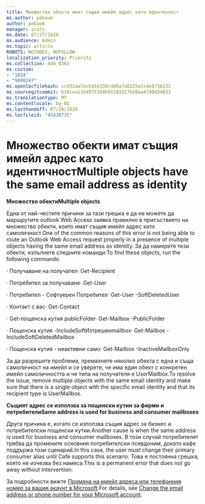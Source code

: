 ```yaml
---
title: Множество обекти имат същия имейл адрес като идентичност
ms.author: pebaum
author: pebaum
manager: scotv
ms.date: 07/27/2020
ms.audience: Admin
ms.topic: article
ROBOTS: NOINDEX, NOFOLLOW
localization_priority: Priority
ms.collection: Adm_O365
ms.custom:
- "1834"
- "9000247"
ms.openlocfilehash: cc932aa7ecbd1e338c409a7a6525e2c4e673b232
ms.sourcegitcommit: b10cea11b4975354b91193327b58aa4740d34833
ms.translationtype: MT
ms.contentlocale: bg-BG
ms.lasthandoff: 07/28/2020
ms.locfileid: "45438735"
---
```

# <a name="multiple-objects-have-the-same-email-address-as-identity"></a><span data-ttu-id="9463f-102">Множество обекти имат същия имейл адрес като идентичност</span><span class="sxs-lookup"><span data-stu-id="9463f-102">Multiple objects have the same email address as identity</span></span>

<span data-ttu-id="9463f-103">**Множество обекти**</span><span class="sxs-lookup"><span data-stu-id="9463f-103">**Multiple objects**</span></span>

<span data-ttu-id="9463f-104">Една от най-честите причини за тази грешка е да не можете да маршрутите outlook Web Access заявка правилно в присъствието на множество обекти, които имат същия имейл адрес като самоличност.</span><span class="sxs-lookup"><span data-stu-id="9463f-104">One of the common reasons of this error is not being able to route an Outlook Web Access request properly in a presence of multiple objects having the same email address as identity.</span></span> <span data-ttu-id="9463f-105">За да намерите тези обекти, изпълнете следните команди:</span><span class="sxs-lookup"><span data-stu-id="9463f-105">To find these objects, run the following commands:</span></span>

<span data-ttu-id="9463f-106">· Получаване на получател<email address></span><span class="sxs-lookup"><span data-stu-id="9463f-106">· Get-Recipient <email address></span></span>

<span data-ttu-id="9463f-107">· Потребител за получаване<email address></span><span class="sxs-lookup"><span data-stu-id="9463f-107">· Get-User <email address></span></span>

<span data-ttu-id="9463f-108">· Потребител <email address> - Софтуерен Потребител</span><span class="sxs-lookup"><span data-stu-id="9463f-108">· Get-User <email address> -SoftDeletedUser</span></span>

<span data-ttu-id="9463f-109">· Контакт с вас<email address></span><span class="sxs-lookup"><span data-stu-id="9463f-109">· Get-Contact <email address></span></span>

<span data-ttu-id="9463f-110">· Get-пощенска кутия <email address> publicFolder</span><span class="sxs-lookup"><span data-stu-id="9463f-110">· Get-Mailbox <email address> -PublicFolder</span></span>

<span data-ttu-id="9463f-111">· Пощенска кутия <email address> -IncludeSoftИзтрешенmailbox</span><span class="sxs-lookup"><span data-stu-id="9463f-111">· Get-Mailbox <email address> -IncludeSoftDeletedMailbox</span></span>

<span data-ttu-id="9463f-112">· Пощенска кутия <email address> - неактивни само</span><span class="sxs-lookup"><span data-stu-id="9463f-112">· Get-Mailbox <email address> -InactiveMailboxOnly</span></span>

<span data-ttu-id="9463f-113">За да разрешите проблема, премахнете няколко обекта с една и съща самоличност на имейл и се уверете, че има един обект с конкретен имейл самоличността и че типа на получателя е UserMailbox.</span><span class="sxs-lookup"><span data-stu-id="9463f-113">To resolve the issue, remove multiple objects with the same email identity and make sure that there is a single object with the specific email identity and that its recipient type is UserMailbox.</span></span>

<span data-ttu-id="9463f-114">**Същият адрес се използва за пощенски кутии за фирми и потребители**</span><span class="sxs-lookup"><span data-stu-id="9463f-114">**Same address is used for business and consumer mailboxes**</span></span>

<span data-ttu-id="9463f-115">Друга причина е, когато се използва същия адрес за бизнес и потребителски пощенски кутии.</span><span class="sxs-lookup"><span data-stu-id="9463f-115">Another cause is when the same address is used for business and consumer mailboxes.</span></span> <span data-ttu-id="9463f-116">В този случай потребителят трябва да промените основния потребителски псевдоним, докато кафе поддържа този сценарий.</span><span class="sxs-lookup"><span data-stu-id="9463f-116">In this case, the user must change their primary consumer alias until Cafe supports this scenario.</span></span> <span data-ttu-id="9463f-117">Това е постоянна грешка, която не изчезва без намеса.</span><span class="sxs-lookup"><span data-stu-id="9463f-117">This is a permanent error that does not go away without intervention.</span></span>

<span data-ttu-id="9463f-118">За подробности вижте [Промяна на имейл адреса или телефонния номер за вашия акаунт в Microsoft](https://support.microsoft.com/help/11545/microsoft-account-rename-your-personal-account).</span><span class="sxs-lookup"><span data-stu-id="9463f-118">For details, see [Change the email address or phone number for your Microsoft account](https://support.microsoft.com/help/11545/microsoft-account-rename-your-personal-account).</span></span>